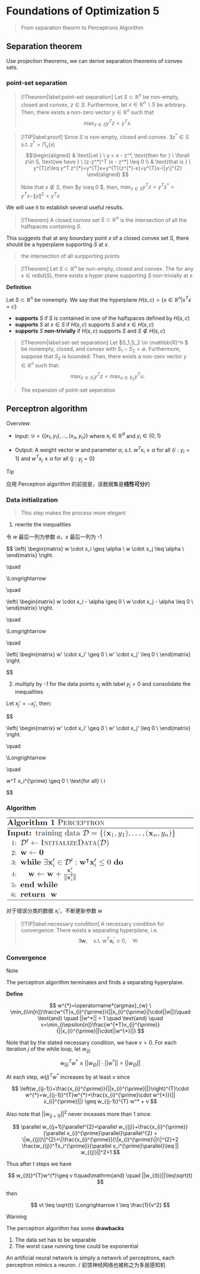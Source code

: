 # Foundations of Optimization 5

> From separation theorm to Perceptrons Algorithm

## Separation theorem

Use projection theorems, we can derive separation theorems of convex sets.

### point-set separation

> [!Theorem|label:point-set separation]
> Let $S\subset\mathbb{R}^n$ be non-empty, closed and convex, $z\in S$. Furthermore, let $x\in\mathbb{R}^n\backslash S$ be arbitrary. Then, there exists a non-zero vector $y\in\mathbb{R}^n$ such that
$$
\max_{z\in S}y^Tz<y^Tx.
$$
> 


> [!TIP|label:proof]
> Since $S$ is non-empty, closed and convex. $\exists z^{*} \in S \text{ s.t. } z^{*}=\Pi_{s}(x)$
$$\begin{aligned}
& \text{Let } \ y = x - z^*, \text{then for } \ \forall z\in S, \text{we have } \ (z-z^*)^T (x - z^*) \leq 0 \\
& \text{that is } \ y^{T}z\leq y^T z^{*}=y^{T}x+y^{T}(z^{*}-x)=y^{T}x-\|y\|^{2}
\end{aligned}
$$
>
> Note that $x \notin S$, then $y \neq 0 $, then, $\max_{z\in S}y^{T}z=y^{T}z^{*}=y^{T}x-\|y\|^{2}<y^{T}x$

We will use it to establish several useful results.

> [!Theorem]
> A closed convex set $S\subset\mathbb{R}^n$ is the intersection of all the halfspaces containing $S$.

This suggests that at any boundary point $x$ of a closed convex set $S$, there should be a hyperplane supporting $S$ at $x$.

> the intersection of all surpporting points

> [!Theorem]
> Let $S\subset\mathbb{R}^n$ be non-empty, closed and convex. The for any $x \in relbd(S)$, there exists a hyper plane supporting $S$ non-trivially at $x$.



**Definition**

Let $S \subset \mathbb{R}^n$ be nonempty. We say that the hyperplane $H(s,c)=\{x\in\mathbb{R}^n|s^Tx=c\}$

- **supports** $S$ if $S$ is contained in one of the halfspaces defined by $H(s,c)$
- **supports** $S$ at $x\in S$ if $H(s,c)$ supports $S$ and $x \in H(s,c)$
- **supports** $S$ **non-trivially** if $H(s,c)$ supports $S$ and $S \notin H(s,c)$ 



> [!Theorem|label:set-set separation]
> Let $S_1,S_2 \in \mathbb{R}^n $ be nonempty, closed, and convex with $S_1\cap S_2=\emptyset$. Furthermore, suppose that $S_2$ is bounded. Then, there exists a non-zero vector $y\in \mathbb{R}^n$ such that: 
$$
\max_{z\in S_1}y^Tz<\max_{u\in S_2}y^Tu.
$$
> 

> The expansion of point-set seperation


## Perceptron algorithm

Overview: 

- Input: $\mathcal{D}=\{(x_1,y_1),...,(x_n,y_n)\}$ where $\mathrm{x_i}\in\mathbb{R}^d$ and $y_i\in\{0,1\}$

- Output: A weight vector $w$ and parameter $\alpha$, s.t. $w^T\mathrm{x_i}\geq\alpha$ for all $\{i:y_i=1\}$ and $w^T\mathrm{x}_j\leq\alpha$ for all $\{j:y_j=0\}$


> [!TIP]
> 应用 Perceptron algorithm 的前提是，该数据集是**线性可分**的

### Data initialization

> This step makes the process more elegant

1. rewrite the inequalities

令 $w$ 最后一列为参数 $\alpha$，$x$ 最后一列为 -1

$$
\left\{
\begin{matrix}
w \cdot x_i \geq \alpha \\
w \cdot x_j \leq \alpha \\
\end{matrix}
\right.

\quad

\Longrightarrow

\quad

\left\{
\begin{matrix}
w \cdot x_i - \alpha \geq 0 \\
w \cdot x_j - \alpha \leq 0 \\
\end{matrix}
\right.

\quad

\Longrightarrow

\quad

\left\{
\begin{matrix}
w' \cdot x_i' \geq 0 \\
w' \cdot x_j' \leq 0 \\
\end{matrix}
\right.

$$



2. multiply by *-1* for the data points $x_j$ with label $y_j = 0$ and consolidate the inequalities

Let $x_j' = -x_j'$, then:

$$

\left\{
\begin{matrix}
w' \cdot x_i' \geq 0 \\
w' \cdot x_j' \leq 0 \\
\end{matrix}
\right.

\quad

\Longrightarrow

\quad

w^T x_i^{\prime} \geq 0 \ \text{for all} \ i

$$



### Algorithm

<div align='center'>

![](../image/20231010CV1.png)
</div>

对于错误分类的数据 $x_i'$，不断更新参数 $w$



> [!TIP|label:necessary condition]
> A necessary condition for convergence: There exists a separating hyperplane, i.e.
$$
\exists\mathbf{w},\quad\mathrm{s.t.~w}^T\mathbf{x_i^{\prime}}\geq0,\quad\forall i
$$
> 


### Convergence

> [!Note]
> The perceptron algorithm terminates and finds a separating hyperplane.

**Define**

$$
w^{*}=\operatorname*{argmax}_{w} \ \min_{i\in[n]}\frac{w^{T}x_{i}^{\prime}}{||x_{i}^{\prime}||\cdot||w||}\quad  \text{and} \quad ||w^*|| = 1 \quad  \text{and} \quad v=\min_{i\epsilon[n]}\frac{w^{*T}x_{i}^{\prime}}{||x_{i}^{\prime}||\cdot||w^{*}||}
$$


Note that by the stated necessary condition, we have $v>0$. For each iteration $j$ of the while loop, let $w_{(j)}$ 

$$
w_{(j)}^{T}w^{*} \leq ||w_{(j)}|| \cdot ||w^{*}||= || w_{(j)}||
$$

At each step, $w(j)^{T}w^{*}$ increases by at least $v$ since 

$$
\left(w_{(j-1)}+\frac{x_{i}^{\prime}}{||x_{i}^{\prime}||}\right)^{T}\cdot w^{*}=w_{(j-1)}^{T}w^{*}+\frac{x_{i}^{\prime}\cdot w^{*}}{|| x_{i}^{\prime}||} \geq  w_{(j-1)}^{T} w^* + v
$$

Also note that $||w_{(j+1)}||^2$ never inceases more than 1 since:

$$
\parallel w_{(j+1)}\parallel^{2}=\parallel w_{(j)}+\frac{x_{i}^{\prime}}{\parallel x_{i}^{\prime}\parallel}\parallel^{2} = \|w_{(j)}\|^{2}+\|\frac{x_{i}^{\prime}}{\|x_{i}^{\prime}\|}\|^{2}+2 \frac{w_{(j)}^Tx_i^{\prime}}{\parallel x_i^{\prime}\parallel}\leq || w_{(j)}||^2+1
$$

Thus after t steps we have 

$$
w_{(t)}^{T}w^{*}\geq v t\quad\mathrm{and} \quad ||w_{(t)}||\leq\sqrt{t}
$$

then 

$$
vt \leq \sqrt{t} \Longrightarrow t \leq \frac{1}{v^2}
$$


> [!WARNING]
> The perceptron algorithm has some **drawbacks**
>
> 1. The data set has to be separable
> 2. The worst case running time could be exponential

An artificial neural network is simply a network of perceptrons, each perceptron mimics a neuron. / 前馈神经网络也被称之为多层感知机

